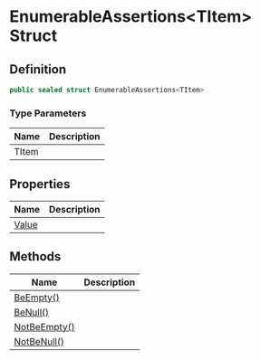 # EnumerableAssertions&lt;TItem&gt; Struct
## Definition

```c#
public sealed struct EnumerableAssertions<TItem>
```

### Type Parameters

| Name | Description |
| ---- | ----------- |
| TItem |  |

## Properties

| Name | Description |
| ---- | ----------- |
| [Value](MrKWatkins.Assertions.Assertions.EnumerableAssertions-1.Value.md) |  |

## Methods

| Name | Description |
| ---- | ----------- |
| [BeEmpty()](MrKWatkins.Assertions.Assertions.EnumerableAssertions-1.BeEmpty.md) |  |
| [BeNull()](MrKWatkins.Assertions.Assertions.EnumerableAssertions-1.BeNull.md) |  |
| [NotBeEmpty()](MrKWatkins.Assertions.Assertions.EnumerableAssertions-1.NotBeEmpty.md) |  |
| [NotBeNull()](MrKWatkins.Assertions.Assertions.EnumerableAssertions-1.NotBeNull.md) |  |

